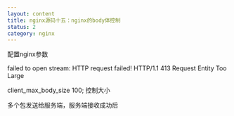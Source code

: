```yaml
---
layout: content
title: nginx源码十五：nginx的body体控制
status: 2 
category: nginx
---
```


配置nginx参数

failed to open stream: HTTP request failed! HTTP/1.1 413 Request Entity Too Large


client_max_body_size 100; 控制大小

多个包发送给服务端，服务端接收成功后